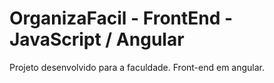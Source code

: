 <h1>OrganizaFacil - FrontEnd - JavaScript / Angular</h1>
<p>Projeto desenvolvido para a faculdade. Front-end em angular.</p>
